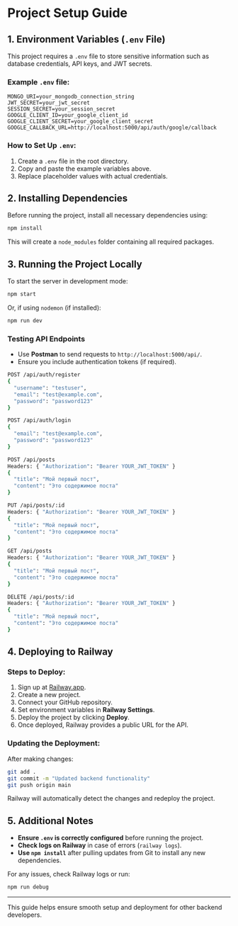 # Project Setup Guide

## 1. Environment Variables (`.env` File)

This project requires a `.env` file to store sensitive information such as database credentials, API keys, and JWT secrets.

### Example `.env` file:
```env
MONGO_URI=your_mongodb_connection_string
JWT_SECRET=your_jwt_secret
SESSION_SECRET=your_session_secret
GOOGLE_CLIENT_ID=your_google_client_id
GOOGLE_CLIENT_SECRET=your_google_client_secret
GOOGLE_CALLBACK_URL=http://localhost:5000/api/auth/google/callback
```

### How to Set Up `.env`:
1. Create a `.env` file in the root directory.
2. Copy and paste the example variables above.
3. Replace placeholder values with actual credentials.

## 2. Installing Dependencies

Before running the project, install all necessary dependencies using:
```sh
npm install
```
This will create a `node_modules` folder containing all required packages.

## 3. Running the Project Locally

To start the server in development mode:
```sh
npm start
```
Or, if using `nodemon` (if installed):
```sh
npm run dev
```

### Testing API Endpoints
- Use **Postman** to send requests to `http://localhost:5000/api/`.
- Ensure you include authentication tokens (if required).

```sh
POST /api/auth/register
{
  "username": "testuser",
  "email": "test@example.com",
  "password": "password123"
}
```

```sh
POST /api/auth/login
{
  "email": "test@example.com",
  "password": "password123"
}
```

```sh
POST /api/posts
Headers: { "Authorization": "Bearer YOUR_JWT_TOKEN" }
{
  "title": "Мой первый пост",
  "content": "Это содержимое поста"
}
```

```sh
PUT /api/posts/:id
Headers: { "Authorization": "Bearer YOUR_JWT_TOKEN" }
{
  "title": "Мой первый пост",
  "content": "Это содержимое поста"
}
```

```sh
GET /api/posts
Headers: { "Authorization": "Bearer YOUR_JWT_TOKEN" }
{
  "title": "Мой первый пост",
  "content": "Это содержимое поста"
}
```

```sh
DELETE /api/posts/:id
Headers: { "Authorization": "Bearer YOUR_JWT_TOKEN" }
{
  "title": "Мой первый пост",
  "content": "Это содержимое поста"
}
```

## 4. Deploying to Railway

### Steps to Deploy:
1. Sign up at [Railway.app](https://railway.app/).
2. Create a new project.
3. Connect your GitHub repository.
4. Set environment variables in **Railway Settings**.
5. Deploy the project by clicking **Deploy**.
6. Once deployed, Railway provides a public URL for the API.

### Updating the Deployment:
After making changes:
```sh
git add .
git commit -m "Updated backend functionality"
git push origin main
```
Railway will automatically detect the changes and redeploy the project.

## 5. Additional Notes
- **Ensure `.env` is correctly configured** before running the project.
- **Check logs on Railway** in case of errors (`railway logs`).
- **Use `npm install`** after pulling updates from Git to install any new dependencies.

For any issues, check Railway logs or run:
```sh
npm run debug
```

---
This guide helps ensure smooth setup and deployment for other backend developers.

